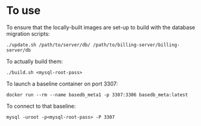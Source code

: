 # To use

To ensure that the locally-built images are set-up to build with the database migration scripts:

    ./update.sh /path/to/server/db/ /path/to/billing-server/billing-server/db

To actually build them:

    ./build.sh <mysql-root-pass>

To launch a baseline container on port 3307:

    docker run --rm --name basedb_meta1 -p 3307:3306 basedb_meta:latest

To connect to that baseline:

    mysql -uroot -p<mysql-root-pass> -P 3307
